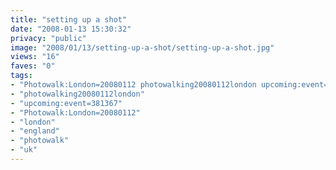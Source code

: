 ```yaml
---
title: "setting up a shot"
date: "2008-01-13 15:30:32"
privacy: "public"
image: "2008/01/13/setting-up-a-shot/setting-up-a-shot.jpg"
views: "16"
faves: "0"
tags:
- "Photowalk:London=20080112 photowalking20080112london upcoming:event=381367 london england uk Photowalk:London=20080112"
- "photowalking20080112london"
- "upcoming:event=381367"
- "Photowalk:London=20080112"
- "london"
- "england"
- "photowalk"
- "uk"
---
```


